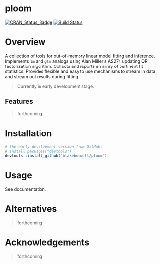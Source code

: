 
# ploom

[![CRAN\_Status\_Badge](https://www.r-pkg.org/badges/version/ploom)](https://cran.r-project.org/package=ploom)
[![Build
Status](https://api.travis-ci.com/blakeboswell/ploom.svg?branch=develop)](https://api.travis-ci.com/blakeboswell/ploom)
<!-- [AppVeyor Build Status]() --> <!-- [Coverage Status]() -->

# Overview

A collection of tools for out-of-memory linear model fitting and
inference. Implements `lm` and `glm` analogs using Alan Miller’s AS274
updating QR factorization algorithm. Collects and reports an array of
pertinent fit statistics. Provides flexible and easy to use mechanisms
to stream in data and stream out results during fitting.

> Currently in early development stage.

## Features

> forthcoming

# Installation

``` r
# the early development version from GitHub:
# install.packages("devtools")
devtools::install_github("blakeboswell/ploom")
```

# Usage

See documentation.

# Alternatives

> forthcoming

# Acknowledgements

> forthcoming
